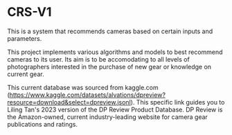 # CRS-V1
This is a system that recommends cameras based on certain inputs and parameters. 

This project implements various algorithms and models to best recommend cameras to its user. Its aim is to be accomodating to all levels of photographers interested in the purchase of new gear or knowledge on current gear. 

This current database was sourced from kaggle.com (https://www.kaggle.com/datasets/alvations/dpreview?resource=download&select=dpreview.jsonl). This specific link guides you to Liling Tan's 2023 version of the DP Review Product Database. DP Review is the Amazon-owned, current industry-leading website for camera gear publications and ratings. 